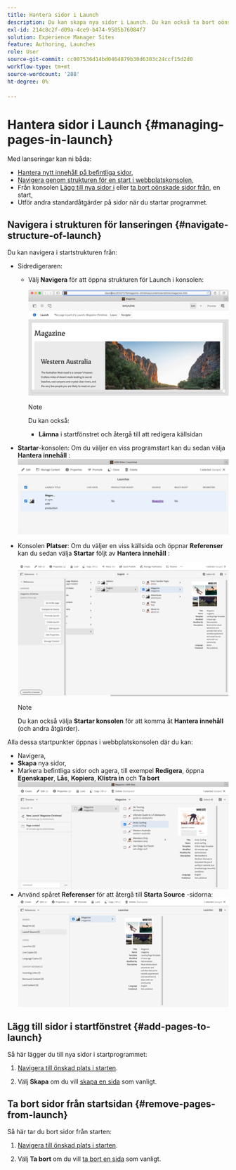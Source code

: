 ```yaml
---
title: Hantera sidor i Launch
description: Du kan skapa nya sidor i Launch. Du kan också ta bort oönskade sidor.
exl-id: 214c8c2f-d09a-4ce9-b474-9505b76084f7
solution: Experience Manager Sites
feature: Authoring, Launches
role: User
source-git-commit: cc007536d14bd0464879b30d6303c24ccf15d2d0
workflow-type: tm+mt
source-wordcount: '288'
ht-degree: 0%

---
```


# Hantera sidor i Launch {#managing-pages-in-launch}

Med lanseringar kan ni båda:

* [Hantera nytt innehåll på befintliga sidor](/help/sites-cloud/authoring/launches/editing.md),
* [Navigera genom strukturen för en start i webbplatskonsolen](#navigate-structure-of-launch),
* Från konsolen [Lägg till nya sidor i](#add-pages-to-launch) eller [ta bort oönskade sidor från](#remove-pages-from-launch), en start,
* Utför andra standardåtgärder på sidor när du startar programmet.

## Navigera i strukturen för lanseringen {#navigate-structure-of-launch}

Du kan navigera i startstrukturen från:

* Sidredigeraren:

   * Välj **Navigera** för att öppna strukturen för Launch i konsolen:

     ![Navigera från sidredigeraren](/help/sites-cloud/authoring/assets/launches-navigate-page-editor.png)

     >[!NOTE]
     >
     >Du kan också:
     >
     >* **Lämna** i startfönstret och återgå till att redigera källsidan

* **Startar**-konsolen:
Om du väljer en viss programstart kan du sedan välja **Hantera innehåll** :
  ![Starta konsolen - Hantera innehåll](/help/sites-cloud/authoring/assets/launches-navigate-launches-console.png)

* Konsolen **Platser**:
Om du väljer en viss källsida och öppnar **Referenser** kan du sedan välja **Startar** följt av **Hantera innehåll** :

  ![Starta konsolen - Hantera innehåll](/help/sites-cloud/authoring/assets/launches-navigate-sites-console.png)

  >[!NOTE]
  >
  >Du kan också välja **Startar konsolen** för att komma åt **Hantera innehåll** (och andra åtgärder).

Alla dessa startpunkter öppnas i webbplatskonsolen där du kan:

* Navigera,
* **Skapa** nya sidor,
* Markera befintliga sidor och agera, till exempel **Redigera**, öppna **Egenskaper**, **Lås**, **Kopiera**, **Klistra in** och **Ta bort**
  ![Navigera till starten i webbplatskonsolen från Hantera innehåll](/help/sites-cloud/authoring/assets/launches-navigate-manage-content.png)
* Använd spåret **Referenser** för att återgå till **Starta Source** -sidorna:
  ![Platskonsolen - starta Source](/help/sites-cloud/authoring/assets/launches-navigate-launch-source.png)

## Lägg till sidor i startfönstret {#add-pages-to-launch}

Så här lägger du till nya sidor i startprogrammet:

1. [Navigera till önskad plats i starten](#navigate-structure-of-launch).

1. Välj **Skapa** om du vill [skapa en sida](/help/sites-cloud/authoring/sites-console/creating-pages.md#creating-a-new-page) som vanligt.

## Ta bort sidor från startsidan {#remove-pages-from-launch}

Så här tar du bort sidor från starten:

1. [Navigera till önskad plats i starten](#navigate-structure-of-launch).

1. Välj **Ta bort** om du vill [ta bort en sida](/help/sites-cloud/authoring/sites-console/managing-pages.md#deleting-a-page) som vanligt.
